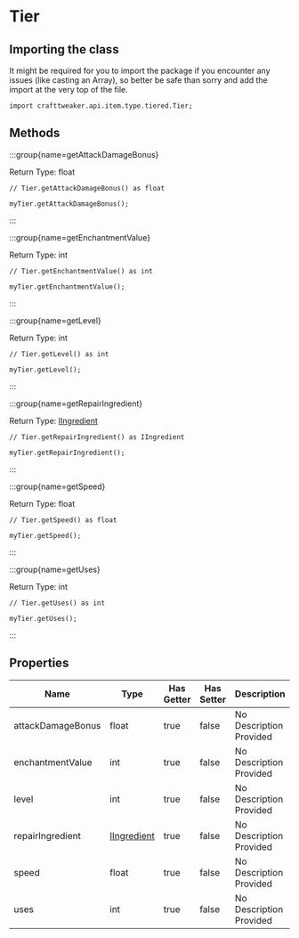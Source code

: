 # Tier

## Importing the class

It might be required for you to import the package if you encounter any issues (like casting an Array), so better be safe than sorry and add the import at the very top of the file.
```zenscript
import crafttweaker.api.item.type.tiered.Tier;
```


## Methods

:::group{name=getAttackDamageBonus}

Return Type: float

```zenscript
// Tier.getAttackDamageBonus() as float

myTier.getAttackDamageBonus();
```

:::

:::group{name=getEnchantmentValue}

Return Type: int

```zenscript
// Tier.getEnchantmentValue() as int

myTier.getEnchantmentValue();
```

:::

:::group{name=getLevel}

Return Type: int

```zenscript
// Tier.getLevel() as int

myTier.getLevel();
```

:::

:::group{name=getRepairIngredient}

Return Type: [IIngredient](/vanilla/api/ingredient/IIngredient)

```zenscript
// Tier.getRepairIngredient() as IIngredient

myTier.getRepairIngredient();
```

:::

:::group{name=getSpeed}

Return Type: float

```zenscript
// Tier.getSpeed() as float

myTier.getSpeed();
```

:::

:::group{name=getUses}

Return Type: int

```zenscript
// Tier.getUses() as int

myTier.getUses();
```

:::


## Properties

| Name | Type | Has Getter | Has Setter | Description |
|------|------|------------|------------|-------------|
| attackDamageBonus | float | true | false | No Description Provided |
| enchantmentValue | int | true | false | No Description Provided |
| level | int | true | false | No Description Provided |
| repairIngredient | [IIngredient](/vanilla/api/ingredient/IIngredient) | true | false | No Description Provided |
| speed | float | true | false | No Description Provided |
| uses | int | true | false | No Description Provided |

